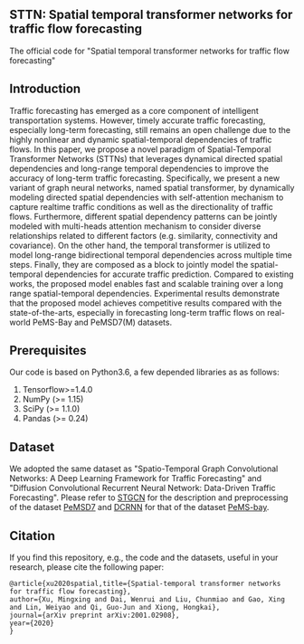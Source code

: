 ## STTN: Spatial temporal transformer networks for traffic flow forecasting
The official code for "Spatial temporal transformer networks for traffic flow forecasting"
## Introduction
Traffic forecasting has emerged as a core component of intelligent transportation systems.
However, timely accurate traffic forecasting, especially long-term forecasting, still remains an open challenge due to the highly nonlinear and dynamic spatial-temporal dependencies of traffic flows. 
In this paper, we propose a novel paradigm of Spatial-Temporal Transformer Networks (STTNs) that leverages dynamical directed spatial dependencies and long-range temporal dependencies to improve the accuracy of long-term traffic forecasting. 
Specifically, we present a new variant of graph neural networks, named spatial transformer, by dynamically modeling directed spatial dependencies with self-attention mechanism to capture realtime traffic conditions as well as the directionality of traffic flows.
Furthermore, different spatial dependency patterns can be jointly modeled with multi-heads attention mechanism to consider diverse relationships related to different factors (e.g. similarity, connectivity and covariance). 
On the other hand, the temporal transformer is utilized to model long-range bidirectional temporal dependencies across multiple time steps. Finally, they are composed as a block to jointly model the spatial-temporal dependencies for accurate traffic prediction.
Compared to existing works, the proposed model enables fast and scalable training over a long range spatial-temporal dependencies. Experimental results demonstrate that the proposed model achieves competitive results compared with the state-of-the-arts, especially in forecasting long-term traffic flows on real-world PeMS-Bay and PeMSD7(M) datasets.

## Prerequisites
Our code is based on Python3.6, a few depended libraries as as follows:
1. Tensorflow>=1.4.0
2. NumPy (>= 1.15)
3. SciPy (>= 1.1.0)
4. Pandas (>= 0.24)

## Dataset
We adopted the same dataset as "Spatio-Temporal Graph Convolutional Networks: 
A Deep Learning Framework for Traffic Forecasting" and "Diffusion Convolutional Recurrent Neural Network: Data-Driven Traffic Forecasting". Please refer to [STGCN](https://github.com/VeritasYin/STGCN_IJCAI-18) for 
the description and preprocessing of the dataset [PeMSD7](https://pems.dot.ca.gov) and [DCRNN](https://github.com/liyaguang/DCRNN) for that of the dataset [PeMS-bay](https://github.com/liyaguang/DCRNN).

## Citation
If you find this repository, e.g., the code and the datasets, useful in your research, please cite the following paper:

    @article{xu2020spatial,title={Spatial-temporal transformer networks for traffic flow forecasting},
    author={Xu, Mingxing and Dai, Wenrui and Liu, Chunmiao and Gao, Xing and Lin, Weiyao and Qi, Guo-Jun and Xiong, Hongkai},
    journal={arXiv preprint arXiv:2001.02908},
    year={2020}
    }   
